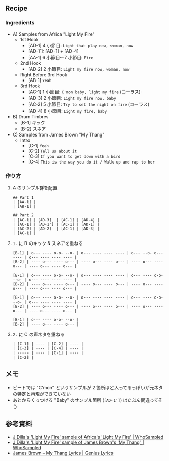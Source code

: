 
## Recipe

### Ingredients

* A) Samples from Africa "Light My Fire"
    * 1st Hook
        * [AD-1] 4 小節目: `Light that play now, woman, now`
        * [AD-1`]: [AD-1] + [AD-4]
        * [AA-1] 6 小節目〜7 小節目: `Fire`
    * 2nd Hook
        * [AD-2] 2 小節目: `Light my fire now, woman, now`
    * Right Before 3rd Hook
        * [AB-1] `Yeah`
    * 3rd Hook
        * [AC-1] 1 小節目: `C'mon baby, light my fire` (コーラス)
        * [AD-3] 2 小節目: `Light my fire now, baby`
        * [AC-2] 5 小節目: `Try to set the night on fire` (コーラス)
        * [AD-4] 8 小節目: `Light my fire, baby`
* B) Drum Timbres
    * [B-1] キック
    * [B-2] スネア
* C) Samples from James Brown "My Thang"
    * Intro
        * [C-1] `Yeah`
        * [C-2] `Tell us about it`
        * [C-3] `If you want to get down with a bird`
        * [C-4] `This is the way you do it / Walk up and rap to her`

### 作り方

1. A のサンプル群を配置
    ```
    ## Part 1
    | [AA-1] |
    | [AB-1] |
    
    ## Part 2
    | [AC-1] | [AD-3]  | [AC-1] | [AD-4] |
    | [AC-1] | [AD-1'] | [AC-1] | [AD-1] |
    | [AC-2] | [AD-2]  | [AC-1] | [AD-3] |
    | [AC-1] |
    ```
2. `1.` に B のキック & スネアを重ねる
    ```
    [B-1] | o--- ---- o-o- --o- | o--- ---- ---- ---- | o--- --o- o--- ---- | o--- ---- ---- ---- |
    [B-2] | ---- o--- ---- o--- | ---- o--- ---- o--- | ---- o--- ---- o--- | ---- o--- ---- o--- |
    
    [B-1] | o--- ---- o-o- --o- | o--- ---- ---- ---- | o--- ---- o-o- --o- | o--- ---- ---- ---- |
    [B-2] | ---- o--- ---- o--- | ---- o--- ---- o--- | ---- o--- ---- o--- | ---- o--- ---- o--- |
    
    [B-1] | o--- ---- o-o- --o- | o--- ---- ---- ---- | o--- ---- o-o- --o- | o--- ---- ---- ---- |
    [B-2] | ---- o--- ---- o--- | ---- o--- ---- o--- | ---- o--- ---- o--- | ---- o--- ---- o--- |
    
    [B-1] | o--- ---- o-o- --o- |
    [B-2] | ---- o--- ---- o--- |
    ```
3. `2.` に C の声ネタを重ねる
    ```
    | [C-1] | ---- | [C-2] | ---- |
    | [C-3] | ---- | [C-4] | ---- |
    | ----- | ---- | [C-1] | ---- |
    | [C-2] |
    ```
    
## メモ

* ビートでは "C'mon" というサンプルが 2 箇所ほど入ってるっぽいが元ネタの特定と再現ができていない
* あとからくっつける "Baby" のサンプル箇所 (`[AD-1']`) はたぶん間違ってそう
    
## 参考資料

* [J Dilla's 'Light My Fire' sample of Africa's 'Light My Fire' \| WhoSampled](https://www.whosampled.com/sample/20961/J-Dilla-Light-My-Fire-Africa-Light-My-Fire/)
* [J Dilla's 'Light My Fire' sample of James Brown's 'My Thang' \| WhoSampled](https://www.whosampled.com/sample/62984/J-Dilla-Light-My-Fire-James-Brown-My-Thang/)
* [James Brown – My Thang Lyrics \| Genius Lyrics](https://genius.com/James-brown-my-thang-lyrics)
